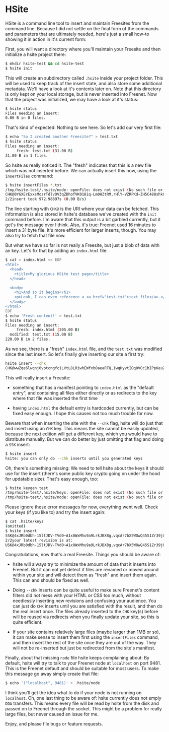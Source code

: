 
HSite
=====

HSite is a command line tool to insert and maintain Freesites from the
command line. Because I did not settle on the final form of the
commands and parameters that are ultimately needed, here's just a
small how-to showing it in action in it's current form:

First, you will want a directory where you'll maintain your Freesite
and then initialize a hsite project there:

~~~bash
$ mkdir hsite-test && cd hsite-test
$ hsite init
~~~

This will create an subdirectory called `.hsite` inside your project
folder. This will be used to keep track of the insert state, and also
store some additional metadata. We'll have a look at it's contents
later on. Note that this directory is only kept on your local storage,
but is never inserted into Freenet. Now that the project was
initialized, we may have a look at it's status:

~~~bash
$ hsite status
Files needing an insert:
0.00 B in 0 files.
~~~

That's kind of expected: Nothing to see here. So let's add our very
first file:

~~~bash
$ echo "So I created another Freesite?" > test.txt
$ hsite status
Files needing an insert:
     fresh: test.txt (31.00 B)
31.00 B in 1 files.
~~~

So hsite as really noticed it. The "fresh" indicates that this is a
new file which was not inserted before. We can actually insert this
now, using the `insertFiles` command:

~~~bash
$ hsite insertFiles *.txt
/tmp/hsite-test/.hsite/node: openFile: does not exist (No such file or directory)
CHK@0YGXErExxsMozrTdlvOV3qZDhofVK018iq-Lm0HZtRM,rHlY~VZRPKd~ZH5C488shkGCmXcUpL39Pi78ni0DVrA,AAMC--8
2/2insert took 972.98897s (0.00 B/s)
~~~

The line starting with `CHK@` is the URI where your data can be
fetched. This information is also stored in hsite's database we've
created with the `init` command before. I'm aware that this output is
a bit garbled currently, but it get's the message over I think. Also,
it's true: Freenet used 16 minutes to insert a 31 byte file. It's more
efficient for larger inserts, though. You may also try to fetch that
file now.

But what we have so far is not really a Freesite, but just a blob of
data with an key. Let's fix that by adding an `index.html` file:

~~~bash
$ cat > index.html << EOF
<html>
  <head>
    <title>My glorious HSite test page</title>
  </head>

  <body>
    <h1>And so it begins</h1>
    <p>Look, I can even reference a <a href="test.txt">text file</a>.</p>
  </body>
</html>
EOF
$ echo 'Fresh content!' > test.txt
$ hsite status
Files needing an insert:
     fresh: index.html (205.00 B)
  modified: test.txt (15.00 B)
220.00 B in 2 files.
~~~

As we see, there is a "fresh" `index.html` file, and the `test.txt`
was modified since the last insert. So let's finally give inserting
our site a first try:

~~~bash
hsite insert --chk
CHK@wwZqe6lwqnj0vptcngfc1LVtL8LRiwhEWfxbOaeaRTQ,1wqHyvtIOq0VOc1bIPpKeuZyOacUaspWwDiB3jzQsQQ,AAMC--8
~~~

This will really insert a Freesite:

  * something that has a manifest pointing to `index.html` as the
    "default entry", and containing all files either directly or as
    redirects to the key where that file was inserted the first time

  * having `index.html` the default entry is hardcoded currently, but
    can be fixed easy enough. I hope this causes not too much trouble
    for now.

Beware that when inserting the site with the `--chk` flag, hsite will
do just that and insert using an `CHK` key. This means the site cannot
be easily updated, because the next edition will get a different key,
which you would have to distribute manually. But we can do better by
just omitting that flag and doing a `SSK` insert:

~~~bash
$ hsite insert
hsite: you can only do --chk inserts until you generated keys
~~~

Oh, there's something missing: We need to tell hsite about the keys it
should use for the insert (there's some public key crypto going on
under the hood for updatable size). That's easy enough, too:

~~~bash
$ hsite keygen test
/tmp/hsite-test/.hsite/keys: openFile: does not exist (No such file or directory)
/tmp/hsite-test/.hsite/node: openFile: does not exist (No such file or directory)
~~~

Please ignore these error messages for now, everything went
well. Check your keys (if you like to) and try the insert again:

~~~bash
$ cat .hsite/keys
(omitted)
$ hsite insert
SSK@4xJRb0dbh-15ltJDV-TVd0~A1x0WxMhu9a9LrkJBX8g,vqcAr7bX5WOwQ45S1Zr39jGppZQl0nfCNo73B6NOYjg,AQACAAE/test-0
2/2your latest revision is at:
USK@4xJRb0dbh-15ltJDV-TVd0~A1x0WxMhu9a9LrkJBX8g,vqcAr7bX5WOwQ45S1Zr39jGppZQl0nfCNo73B6NOYjg,AQACAAE/test/0
~~~

Congratulations, now that's a real Freesite. Things you should be aware of:

  * hsite will always try to minimize the amount of data that it
    inserts into Freenet. But it can not yet detect if files are
    renamed or moved around within your site and will detect them as
    "fresh" and insert them again. This can and should be fixed as
    well.

  * Doing `--chk` inserts can be quite useful to make sure Freenet's
    content filters did not mess with your HTML or CSS too much,
    without needlessly inserting new revisions and confusing your
    audience. You can just do `CHK` inserts until you are satisfied
    with the result, and then do the real insert once. The files
    already inserted to the `CHK` key(s) before will be reused via
    redirects when you finally update your site, so this is quite
    efficient.

  * If your site contains relatively large files (maybe larger than
    1MB or so), it can make sense to insert them first using the
    `insertFiles` command, and then insert the rest of the site once
    they are out of the way. They will not be re-inserted but just be
    redirected from the site's manifest.

Finally, about that missing `node` file hsite keeps complaining about:
By default, hsite will try to talk to your Freenet node at `localhost`
on port 9481. This is the Freenet default and should be suitable for
most users. To make this message go away simply create that file:

~~~bash
$ echo '("localhost", 9481)' > .hsite/node
~~~

I think you'll get the idea what to do if your node is not running on
`localhost`. Oh, one last thing to be aware of: hsite currently does
not emply `DDA` transfers. This means every file will be read by hsite
from the disk and passed on to Freenet through the socket. This might
be a problem for really large files, but never caused an issue for me.

Enjoy, and please file bugs or feature requests.
